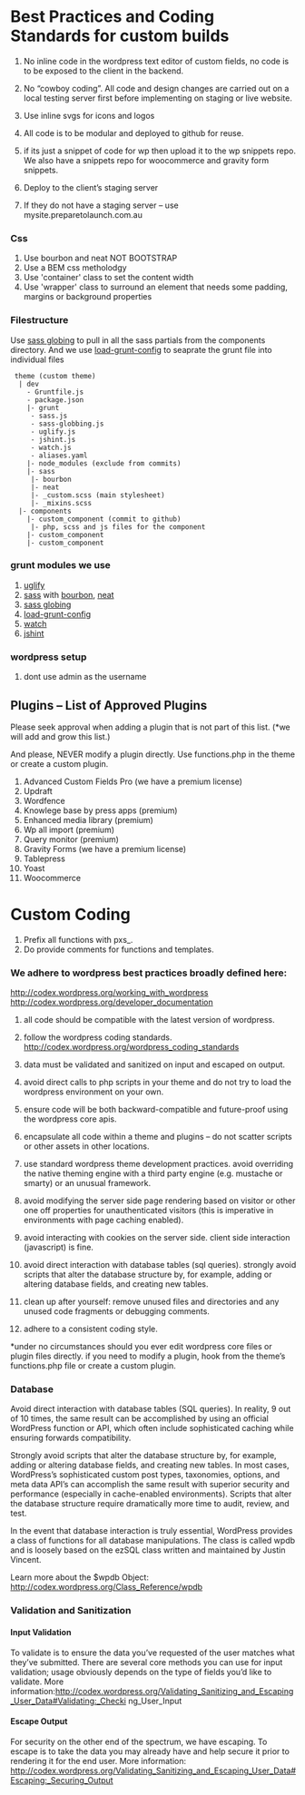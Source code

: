 # Best Practices and Coding Standards for custom builds
 
1. No inline code in the wordpress text editor of custom fields, no code is to be exposed to the client in the backend. 

1. No “cowboy coding”. All code and design changes are carried out on a local testing server first before implementing on staging or live website.

1. Use inline svgs for icons and logos 

1. All code is to be modular and deployed to github for reuse. 

1. if its just a snippet of code for wp then upload it to the wp snippets repo. We also have a snippets repo for woocommerce and gravity form snippets.

1. Deploy to the client’s staging server  

1. If they do not have a staging server – use mysite.preparetolaunch.com.au 


### Css
1. Use bourbon and neat NOT BOOTSTRAP  
1. Use a BEM css metholodgy
1. Use 'container' class to set the content width 
1. Use 'wrapper' class  to surround an element that needs some padding, margins or background properties 
 
### Filestructure
 Use [sass globing](https://github.com/DennisBecker/grunt-sass-globbing) to pull in all the sass partials from the components directory. And we use [load-grunt-config](https://github.com/firstandthird/load-grunt-config) to seaprate the grunt file into individual files
```
 theme (custom theme) 
  | dev  
    - Gruntfile.js  
    - package.json  
    |- grunt  
	 - sass.js  
	 - sass-globbing.js  
	 - uglify.js  
	 - jshint.js  
	 - watch.js  
	 - aliases.yaml  
    |- node_modules (exclude from commits) 
    |- sass 
	 |- bourbon 
	 |- neat  
	 |- _custom.scss (main stylesheet)
	 |- _mixins.scss 
  |- components 
    |- custom_component (commit to github) 
	 |- php, scss and js files for the component 
    |- custom_component 
    |- custom_component 
```
 
### grunt modules we use
1. [uglify](https://github.com/gruntjs/grunt-contrib-uglify)
1. [sass](https://github.com/sindresorhus/grunt-sass) with [bourbon](http://bourbon.io/), [neat](http://neat.bourbon.io/)
1. [sass globing](https://github.com/DennisBecker/grunt-sass-globbing)
1. [load-grunt-config](https://github.com/firstandthird/load-grunt-config)
1. [watch](https://github.com/gruntjs/grunt-contrib-watch)
1. [jshint](https://github.com/gruntjs/grunt-contrib-jshint)

### wordpress setup
1. dont use admin as the username

## Plugins – List of Approved Plugins
Please seek approval when adding a plugin that is not part of this list. (*we will add and grow this list.)
 
And please, NEVER modify a plugin directly. Use functions.php in the theme or create a custom plugin.
 
1. Advanced Custom Fields Pro (we have a premium license)
1. Updraft
1. Wordfence 
1. Knowlege base by press apps (premium) 
1. Enhanced media library (premium) 
1. Wp all import (premium) 
1. Query monitor (premium) 
1. Gravity Forms   (we have a premium license)
1. Tablepress 
1. Yoast
1. Woocommerce
 
# Custom Coding
1.   Prefix all functions with pxs_.
1.   Do provide comments for functions and templates.

### We adhere to wordpress best practices broadly defined here:

http://codex.wordpress.org/working_with_wordpress  http://codex.wordpress.org/developer_documentation  

1. all code should be compatible with the latest version of wordpress.

1. follow the wordpress coding standards.  http://codex.wordpress.org/wordpress_coding_standards

1. data must be validated and sanitized on input and escaped on output.

1. avoid direct calls to php scripts in your theme and do not try to load the wordpress environment on your own.
1. ensure code will be both backward-compatible and future-proof using the wordpress core apis.
1. encapsulate all code within a theme and plugins – do not scatter scripts or other assets in other locations.

1. use standard wordpress theme development practices. avoid overriding the native theming engine with a third party engine (e.g. mustache or smarty) or an unusual framework.

1. avoid modifying the server side page rendering based on visitor or other one off properties for unauthenticated visitors (this is imperative in environments with page caching enabled).

1. avoid interacting with cookies on the server side. client side interaction (javascript) is fine.

1. avoid direct interaction with database tables (sql queries). strongly avoid scripts that alter the database structure by, for example, adding or altering database fields, and creating new tables.

1. clean up after yourself: remove unused files and directories and any unused code fragments or debugging comments.

1. adhere to a consistent coding style.

*under no circumstances should you ever edit wordpress core files or plugin files directly. 
if you need to modify a plugin, hook from the theme’s functions.php file or create a custom plugin.

### Database

Avoid direct interaction with database tables (SQL queries). 
In reality, 9 out of 10 times, the same result can be accomplished by using an official WordPress function or API, which often include sophisticated caching while ensuring forwards compatibility.

Strongly avoid scripts that alter the database structure by, for example, adding or altering database fields, and creating new tables. In most cases, WordPress’s sophisticated custom post types, taxonomies, options, and meta data API’s can accomplish the same result with superior security and performance (especially in cache-enabled environments). Scripts that alter the database structure require dramatically more time to audit, review, and test.

In the event that database interaction is truly essential, WordPress provides a class of functions for all database manipulations. The class is called wpdb and is loosely based on the ezSQL class written and maintained by Justin Vincent.

Learn more about the $wpdb Object: http://codex.wordpress.org/Class_Reference/wpdb

### Validation and Sanitization

#### Input Validation
To validate is to ensure the data you’ve requested of the user matches what they’ve submitted. There are several core methods you can use for input validation; usage obviously depends on the type of fields you’d like to validate.
More
information:http://codex.wordpress.org/Validating_Sanitizing_and_Escaping_User_Data#Validating:_Checki ng_User_Input

#### Escape Output
For security on the other end of the spectrum, we have escaping. To escape is to take the data you may already have and help secure it prior to rendering it for the end user.
More information: http://codex.wordpress.org/Validating_Sanitizing_and_Escaping_User_Data#Escaping:_Securing_Output
